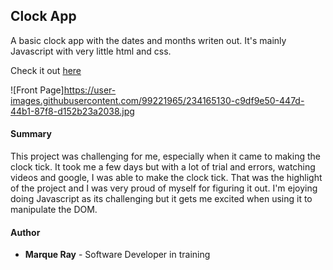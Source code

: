 ## Clock App
<p>
 A basic clock app with the dates and months writen out. It's mainly Javascript with very little html and css.
</p>

Check it out [here](https://mray2k4.github.io/Clock-App/)


![Front Page]https://user-images.githubusercontent.com/99221965/234165130-c9df9e50-447d-44b1-87f8-d152b23a2038.jpg


#### Summary
<p>
This project was challenging for me, especially when it came to making the clock tick. It took me a few days but with a lot of trial and errors, watching videos and google, I was able to make the clock tick. That was the highlight of the project and I was very proud of myself for figuring it out. I'm ejoying doing Javascript as its challenging but it gets me excited when using it to manipulate the DOM.
</p>

#### Author
* **Marque Ray** - Software Developer in training
